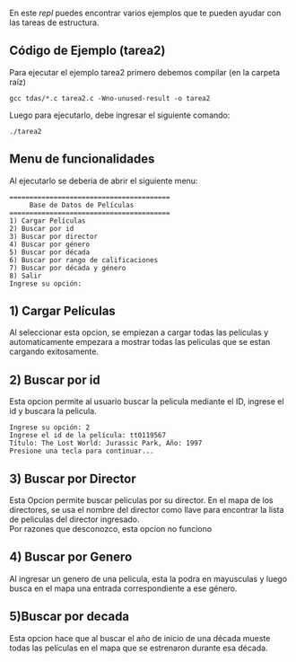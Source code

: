 En este *repl* puedes encontrar varios ejemplos que te pueden ayudar con las tareas de estructura.

## Código de Ejemplo (tarea2)
Para ejecutar el ejemplo tarea2 primero debemos compilar (en la carpeta raíz)
````
gcc tdas/*.c tarea2.c -Wno-unused-result -o tarea2
````
Luego para ejecutarlo, debe ingresar el siguiente comando:
````
./tarea2
````

## Menu de funcionalidades
Al ejecutarlo se deberia de abrir el siguiente menu:
````
========================================
     Base de Datos de Películas
========================================
1) Cargar Películas
2) Buscar por id
3) Buscar por director
4) Buscar por género
5) Buscar por década
6) Buscar por rango de calificaciones
7) Buscar por década y género
8) Salir
Ingrese su opción:
````
## 1) Cargar Películas
Al seleccionar esta opcion, se empiezan a cargar todas las peliculas y automaticamente empezara a mostrar todas las peliculas que se estan cargando exitosamente.

## 2) Buscar por id
Esta opcion permite al usuario buscar la pelicula mediante el ID, ingrese el id y buscara la pelicula.
````
Ingrese su opción: 2
Ingrese el id de la película: tt0119567
Título: The Lost World: Jurassic Park, Año: 1997
Presione una tecla para continuar...
````
## 3) Buscar por Director
Esta Opcion permite buscar peliculas por su director. En el mapa de los directores, se usa el nombre del director como llave para encontrar la lista de peliculas del director ingresado. <br>
Por razones que desconozco, esta opcion no funciono

## 4) Buscar por Genero
Al ingresar un genero de una pelicula, esta la podra en mayusculas y luego busca en el mapa una entrada correspondiente a ese género.

## 5)Buscar por decada
Esta opcion hace que al buscar el año de inicio de una década mueste todas las películas en el mapa que se estrenaron durante esa década.
